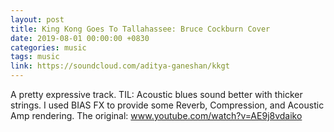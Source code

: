```yaml
---
layout: post
title: King Kong Goes To Tallahassee: Bruce Cockburn Cover
date: 2019-08-01 00:00:00 +0830
categories: music
tags: music
link: https://soundcloud.com/aditya-ganeshan/kkgt
---
```


A pretty expressive track.
TIL: Acoustic blues sound better with thicker strings.
I used BIAS FX to provide some Reverb, Compression, and Acoustic Amp rendering.
The original: www.youtube.com/watch?v=AE9j8vdaiko